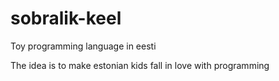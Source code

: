# sobralik-keel
Toy programming language in eesti

The idea is to make estonian kids fall in love with programming
